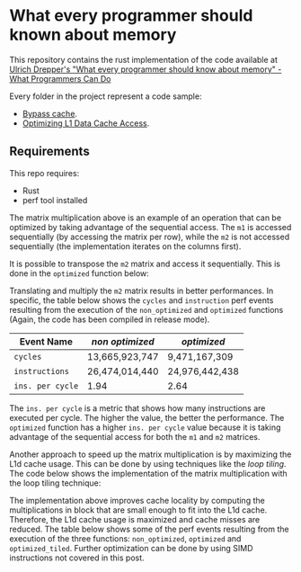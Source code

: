 # What every programmer should known about memory

This repository contains the rust implementation of the code available at [Ulrich Drepper's "What every programmer should know about memory" - What Programmers Can Do](https://lwn.net/Articles/255364/)

Every folder in the project represent a code sample:

- [Bypass cache](./bypass-cache/). 
- [Optimizing L1 Data Cache Access](./l1d-optimization/).

## Requirements

This repo requires:

- Rust
- perf tool installed 




The matrix multiplication above is an example of an operation that can be optimized by taking advantage of the sequential access. The `m1` is accessed sequentially (by accessing the matrix per row), while the `m2` is not accessed sequentially (the implementation iterates on the columns first).

It is possible to transpose the `m2` matrix and access it sequentially. This is done in the `optimized` function below:

<script src="https://gist.github.com/samueleresca/d8af00ccb0bc0b6bee01098219b0961a.js"></script>

Translating and multiply the `m2` matrix results in better performances. In specific, the table below shows the `cycles` and `instruction` perf events resulting from the execution of the `non_optimized` and `optimized` functions (Again, the code has been compiled in release mode).

|  Event Name      | *non optimized*    | *optimized* |
| ----------- | ----------- | ----------- | 
| `cycles`      | 13,665,923,747    | 9,471,167,309     |
| `instructions` | 26,474,014,440   | 24,976,442,438    |
| `ins. per cycle` | 1.94 | 2.64|


The `ins. per cycle` is a metric that shows how many instructions are executed per cycle. The higher the value, the better the performance. The `optimized` function has a higher `ins. per cycle` value because it is taking advantage of the sequential access for both the `m1` and `m2` matrices.

Another approach to speed up the matrix multiplication is by maximizing the L1d cache usage. This can be done by using techniques like the *loop tiling*. The code below shows the implementation of the matrix multiplication with the loop tiling technique:


The implementation above improves cache locality by computing the multiplications in block that are small enough to fit into the L1d cache. Therefore, the L1d cache usage is maximized and cache misses are reduced.
The table below shows some of the perf events resulting from the execution of the three functions: `non_optimized`, `optimized` and `optimized_tiled`.
Further optimization can be done by using SIMD instructions not covered in this post.